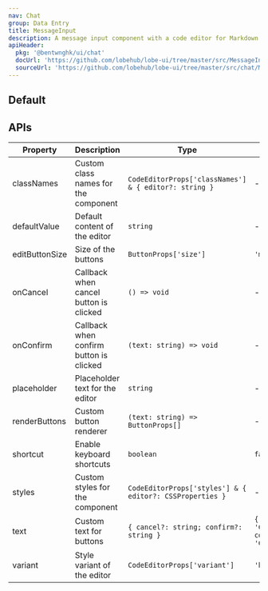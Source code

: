 ```yaml
---
nav: Chat
group: Data Entry
title: MessageInput
description: A message input component with a code editor for Markdown content, with confirm and cancel buttons. Supports keyboard shortcuts and custom button rendering.
apiHeader:
  pkg: '@bentwnghk/ui/chat'
  docUrl: 'https://github.com/lobehub/lobe-ui/tree/master/src/MessageInput/ChatItem/index.md'
  sourceUrl: 'https://github.com/lobehub/lobe-ui/tree/master/src/chat/MessageInput/index.tsx'
---
```


## Default

<code src="./demos/index.tsx" ></code>

## APIs

| Property       | Description                             | Type                                                     | Default                                    |
| -------------- | --------------------------------------- | -------------------------------------------------------- | ------------------------------------------ |
| classNames     | Custom class names for the component    | `CodeEditorProps['classNames'] & { editor?: string }`    | -                                          |
| defaultValue   | Default content of the editor           | `string`                                                 | -                                          |
| editButtonSize | Size of the buttons                     | `ButtonProps['size']`                                    | `'middle'`                                 |
| onCancel       | Callback when cancel button is clicked  | `() => void`                                             | -                                          |
| onConfirm      | Callback when confirm button is clicked | `(text: string) => void`                                 | -                                          |
| placeholder    | Placeholder text for the editor         | `string`                                                 | -                                          |
| renderButtons  | Custom button renderer                  | `(text: string) => ButtonProps[]`                        | -                                          |
| shortcut       | Enable keyboard shortcuts               | `boolean`                                                | `false`                                    |
| styles         | Custom styles for the component         | `CodeEditorProps['styles'] & { editor?: CSSProperties }` | -                                          |
| text           | Custom text for buttons                 | `{ cancel?: string; confirm?: string }`                  | `{ cancel: 'Cancel', confirm: 'Confirm' }` |
| variant        | Style variant of the editor             | `CodeEditorProps['variant']`                             | `'borderless'`                             |
